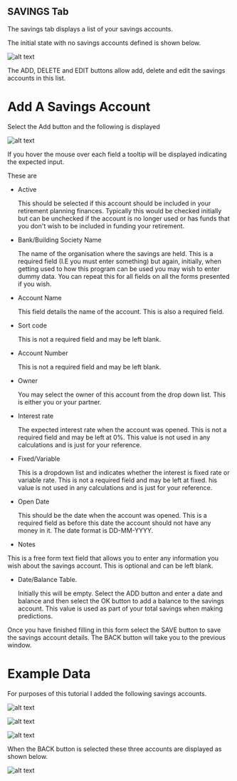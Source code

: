 ## SAVINGS Tab

The savings tab displays a list of your savings accounts.

The initial state with no savings accounts defined is shown below.

![alt text](images/savings_tab_empty.png "Empty savings tab")

The ADD, DELETE and EDIT buttons allow add, delete and edit the savings accounts in this list.


# Add A Savings Account

Select the Add button  and the following is displayed

![alt text](images/add_savings_account.png "Add Savings Account")

If you hover the mouse over each field a tooltip will be displayed indicating the expected input.

These are

- Active

  This should be selected if this account should be included in your retirement planning finances.
  Typically this would be checked initially but can be unchecked if the account is no longer used
  or has funds that you don't wish to be included in funding your retirement.

- Bank/Building Society Name

  The name of the organisation where the savings are held. This is a required field (I.E you must enter something) but again, initially, when getting used to how this program can be used you may wish to enter dummy data. You can repeat this for all fields on all the forms presented if you wish.

- Account Name

  This field details the name of the account. This is also a required field.

- Sort code

  This is not a required field and may be left blank.

- Account Number

  This is not a required field and may be left blank.

- Owner

  You may select the owner of this account from the drop down list. This is either you or your partner.

- Interest rate

  The expected interest rate when the account was opened. This is not a required field and may be left at 0%. This value is not used in any calculations and is just for your reference.

- Fixed/Variable

  This is a dropdown list and indicates whether the interest is fixed rate or variable rate. This is not a required field and may be left at fixed. his value is not used in any calculations and is just for your reference.

- Open Date

  This should be the date when the account was opened. This is a required field as before this date the account should not have any money in it. The date format is DD-MM-YYYY.

- Notes

This is a free form text field that allows you to enter any information you wish about the savings account. This is optional and can be left blank.

- Date/Balance Table.

  Initially this will be empty. Select the ADD button and enter a date and balance and then select the OK button to add a balance to the savings account. This value is used as part of your total savings when making predictions.


Once you have finished filling in this form select the SAVE button to save the savings account details. The BACK button will take you to the previous window.


# Example Data

For purposes of this tutorial I added the following savings accounts.

![alt text](images/savings_account_example_1.png "Example 1 Savings Account")

![alt text](images/savings_account_example_2.png "Example 2 Savings Account")

![alt text](images/savings_account_example_3.png "Example 3 Savings Account")

When the BACK button is selected these three  accounts are displayed as shown below.

![alt text](images/example_savings_accounts.png "Example Savings Accounts")